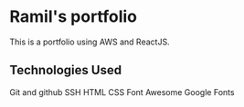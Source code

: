 # Ramil's portfolio

This is a portfolio using AWS and ReactJS.

## Technologies Used

Git and github
SSH
HTML
CSS
Font Awesome
Google Fonts